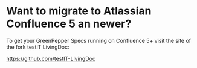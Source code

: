 # Want to migrate to Atlassian Confluence 5 an newer?
To get your GreenPepper Specs running on Confluence 5+ visit the site of the fork testIT LivingDoc: 

https://github.com/testIT-LivingDoc
